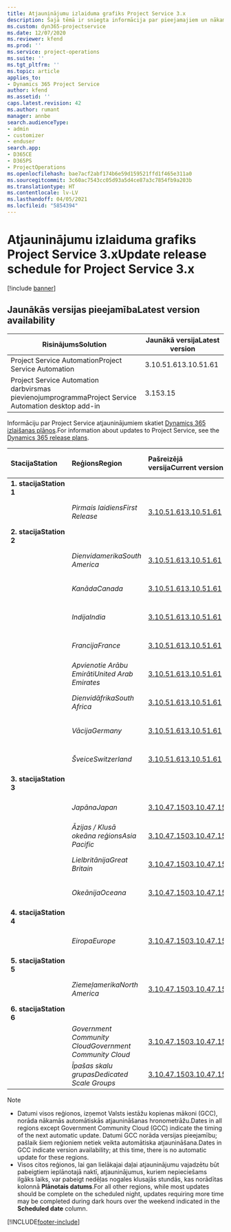 ```yaml
---
title: Atjauninājumu izlaiduma grafiks Project Service 3.x
description: Šajā tēmā ir sniegta informācija par pieejamajiem un nākamajiem Dynamics 365 Project Service Automation laidieniem.
ms.custom: dyn365-projectservice
ms.date: 12/07/2020
ms.reviewer: kfend
ms.prod: ''
ms.service: project-operations
ms.suite: ''
ms.tgt_pltfrm: ''
ms.topic: article
applies_to:
- Dynamics 365 Project Service
author: kfend
ms.assetid: ''
caps.latest.revision: 42
ms.author: rumant
manager: annbe
search.audienceType:
- admin
- customizer
- enduser
search.app:
- D365CE
- D365PS
- ProjectOperations
ms.openlocfilehash: bae7acf2abf174b6e59d159521ffd1f465e311a0
ms.sourcegitcommit: 3c60ac7543cc05d93a5d4ce87a3c7854fb9a203b
ms.translationtype: HT
ms.contentlocale: lv-LV
ms.lasthandoff: 04/05/2021
ms.locfileid: "5854394"
---
```

# <a name="update-release-schedule-for-project-service-3x"></a><span data-ttu-id="cd2d7-103">Atjauninājumu izlaiduma grafiks Project Service 3.x</span><span class="sxs-lookup"><span data-stu-id="cd2d7-103">Update release schedule for Project Service 3.x</span></span>

[!include [banner](../includes/psa-now-project-operations.md)]

## <a name="latest-version-availability"></a><span data-ttu-id="cd2d7-104">Jaunākās versijas pieejamība</span><span class="sxs-lookup"><span data-stu-id="cd2d7-104">Latest version availability</span></span>

| <span data-ttu-id="cd2d7-105">Risinājums</span><span class="sxs-lookup"><span data-stu-id="cd2d7-105">Solution</span></span>  | <span data-ttu-id="cd2d7-106">Jaunākā versija</span><span class="sxs-lookup"><span data-stu-id="cd2d7-106">Latest version</span></span> |
|-------|----|
| <span data-ttu-id="cd2d7-107">Project Service Automation</span><span class="sxs-lookup"><span data-stu-id="cd2d7-107">Project Service Automation</span></span>    | <span data-ttu-id="cd2d7-108">3.10.51.61</span><span class="sxs-lookup"><span data-stu-id="cd2d7-108">3.10.51.61</span></span> |
| <span data-ttu-id="cd2d7-109">Project Service Automation darbvirsmas pievienojumprogramma</span><span class="sxs-lookup"><span data-stu-id="cd2d7-109">Project Service Automation desktop add-in</span></span>                | <span data-ttu-id="cd2d7-110">3.15</span><span class="sxs-lookup"><span data-stu-id="cd2d7-110">3.15</span></span>          |

<span data-ttu-id="cd2d7-111">Informāciju par Project Service atjauninājumiem skatiet [Dynamics 365 izlaišanas plānos](https://docs.microsoft.com/dynamics365/release-plans/).</span><span class="sxs-lookup"><span data-stu-id="cd2d7-111">For information about updates to Project Service, see the [Dynamics 365 release plans](https://docs.microsoft.com/dynamics365/release-plans/).</span></span> 

| <span data-ttu-id="cd2d7-112">Stacija</span><span class="sxs-lookup"><span data-stu-id="cd2d7-112">Station</span></span>  | <span data-ttu-id="cd2d7-113">Reģions</span><span class="sxs-lookup"><span data-stu-id="cd2d7-113">Region</span></span> | <span data-ttu-id="cd2d7-114">Pašreizējā versija</span><span class="sxs-lookup"><span data-stu-id="cd2d7-114">Current version</span></span> | <span data-ttu-id="cd2d7-115">Nākamā versija</span><span class="sxs-lookup"><span data-stu-id="cd2d7-115">Next version</span></span> |  <span data-ttu-id="cd2d7-116">Plānotais datums</span><span class="sxs-lookup"><span data-stu-id="cd2d7-116">Scheduled date</span></span>
| :---   | :---   | :---   | :---   |:---   |         
|<span data-ttu-id="cd2d7-117"><strong>1. stacija</strong></span><span class="sxs-lookup"><span data-stu-id="cd2d7-117"><strong>Station 1</strong></span></span> | |  |  | |
| | <span data-ttu-id="cd2d7-118"><i>Pirmais laidiens</i></span><span class="sxs-lookup"><span data-stu-id="cd2d7-118"><i>First Release</i></span></span> | [<span data-ttu-id="cd2d7-119">3.10.51.61</span><span class="sxs-lookup"><span data-stu-id="cd2d7-119">3.10.51.61</span></span>](whats-new-ur-30.md) | <span data-ttu-id="cd2d7-120">TBD</span><span class="sxs-lookup"><span data-stu-id="cd2d7-120">TBD</span></span> | <span data-ttu-id="cd2d7-121">2021. gada 23. aprīlis</span><span class="sxs-lookup"><span data-stu-id="cd2d7-121">April 23, 2021</span></span>
|<span data-ttu-id="cd2d7-122"><strong>2. stacija</strong></span><span class="sxs-lookup"><span data-stu-id="cd2d7-122"><strong>Station 2</strong></span></span> | |  |  | |
| | <span data-ttu-id="cd2d7-123"><i>Dienvidamerika</i></span><span class="sxs-lookup"><span data-stu-id="cd2d7-123"><i>South America</i></span></span> | [<span data-ttu-id="cd2d7-124">3.10.51.61</span><span class="sxs-lookup"><span data-stu-id="cd2d7-124">3.10.51.61</span></span>](whats-new-ur-30.md) | <span data-ttu-id="cd2d7-125">TBD</span><span class="sxs-lookup"><span data-stu-id="cd2d7-125">TBD</span></span> | <span data-ttu-id="cd2d7-126">2021. gada 30. aprīlis</span><span class="sxs-lookup"><span data-stu-id="cd2d7-126">April 30, 2021</span></span>
| | <span data-ttu-id="cd2d7-127"><i>Kanāda</i></span><span class="sxs-lookup"><span data-stu-id="cd2d7-127"><i>Canada</i></span></span> | [<span data-ttu-id="cd2d7-128">3.10.51.61</span><span class="sxs-lookup"><span data-stu-id="cd2d7-128">3.10.51.61</span></span>](whats-new-ur-30.md) | <span data-ttu-id="cd2d7-129">TBD</span><span class="sxs-lookup"><span data-stu-id="cd2d7-129">TBD</span></span> | <span data-ttu-id="cd2d7-130">2021. gada 30. aprīlis</span><span class="sxs-lookup"><span data-stu-id="cd2d7-130">April 30, 2021</span></span>
| | <span data-ttu-id="cd2d7-131"><i>Indija</i></span><span class="sxs-lookup"><span data-stu-id="cd2d7-131"><i>India</i></span></span> | [<span data-ttu-id="cd2d7-132">3.10.51.61</span><span class="sxs-lookup"><span data-stu-id="cd2d7-132">3.10.51.61</span></span>](whats-new-ur-30.md) | <span data-ttu-id="cd2d7-133">TBD</span><span class="sxs-lookup"><span data-stu-id="cd2d7-133">TBD</span></span> | <span data-ttu-id="cd2d7-134">2021. gada 30. aprīlis</span><span class="sxs-lookup"><span data-stu-id="cd2d7-134">April 30, 2021</span></span>
| | <span data-ttu-id="cd2d7-135"><i>Francija</i></span><span class="sxs-lookup"><span data-stu-id="cd2d7-135"><i>France</i></span></span> | [<span data-ttu-id="cd2d7-136">3.10.51.61</span><span class="sxs-lookup"><span data-stu-id="cd2d7-136">3.10.51.61</span></span>](whats-new-ur-30.md) | <span data-ttu-id="cd2d7-137">TBD</span><span class="sxs-lookup"><span data-stu-id="cd2d7-137">TBD</span></span> | <span data-ttu-id="cd2d7-138">2021. gada 30. aprīlis</span><span class="sxs-lookup"><span data-stu-id="cd2d7-138">April 30, 2021</span></span>
| | <span data-ttu-id="cd2d7-139"><i>Apvienotie Arābu Emirāti</i></span><span class="sxs-lookup"><span data-stu-id="cd2d7-139"><i>United Arab Emirates</i></span></span> | [<span data-ttu-id="cd2d7-140">3.10.51.61</span><span class="sxs-lookup"><span data-stu-id="cd2d7-140">3.10.51.61</span></span>](whats-new-ur-30.md) | <span data-ttu-id="cd2d7-141">TBD</span><span class="sxs-lookup"><span data-stu-id="cd2d7-141">TBD</span></span> | <span data-ttu-id="cd2d7-142">2021. gada 30. aprīlis</span><span class="sxs-lookup"><span data-stu-id="cd2d7-142">April 30, 2021</span></span>
| | <span data-ttu-id="cd2d7-143"><i>Dienvidāfrika</i></span><span class="sxs-lookup"><span data-stu-id="cd2d7-143"><i>South Africa</i></span></span> | [<span data-ttu-id="cd2d7-144">3.10.51.61</span><span class="sxs-lookup"><span data-stu-id="cd2d7-144">3.10.51.61</span></span>](whats-new-ur-30.md) | <span data-ttu-id="cd2d7-145">TBD</span><span class="sxs-lookup"><span data-stu-id="cd2d7-145">TBD</span></span> | <span data-ttu-id="cd2d7-146">2021. gada 30. aprīlis</span><span class="sxs-lookup"><span data-stu-id="cd2d7-146">April 30, 2021</span></span>
| | <span data-ttu-id="cd2d7-147"><i>Vācija</i></span><span class="sxs-lookup"><span data-stu-id="cd2d7-147"><i>Germany</i></span></span> | [<span data-ttu-id="cd2d7-148">3.10.51.61</span><span class="sxs-lookup"><span data-stu-id="cd2d7-148">3.10.51.61</span></span>](whats-new-ur-30.md) | <span data-ttu-id="cd2d7-149">TBD</span><span class="sxs-lookup"><span data-stu-id="cd2d7-149">TBD</span></span> | <span data-ttu-id="cd2d7-150">2021. gada 30. aprīlis</span><span class="sxs-lookup"><span data-stu-id="cd2d7-150">April 30, 2021</span></span>
| | <span data-ttu-id="cd2d7-151"><i>Šveice</i></span><span class="sxs-lookup"><span data-stu-id="cd2d7-151"><i>Switzerland</i></span></span> | [<span data-ttu-id="cd2d7-152">3.10.51.61</span><span class="sxs-lookup"><span data-stu-id="cd2d7-152">3.10.51.61</span></span>](whats-new-ur-30.md) | <span data-ttu-id="cd2d7-153">TBD</span><span class="sxs-lookup"><span data-stu-id="cd2d7-153">TBD</span></span> | <span data-ttu-id="cd2d7-154">2021. gada 30. aprīlis</span><span class="sxs-lookup"><span data-stu-id="cd2d7-154">April 30, 2021</span></span>
|<span data-ttu-id="cd2d7-155"><strong>3. stacija</strong></span><span class="sxs-lookup"><span data-stu-id="cd2d7-155"><strong>Station 3</strong></span></span> | |  |  | |
| | <span data-ttu-id="cd2d7-156"><i>Japāna</i></span><span class="sxs-lookup"><span data-stu-id="cd2d7-156"><i>Japan</i></span></span> | [<span data-ttu-id="cd2d7-157">3.10.47.150</span><span class="sxs-lookup"><span data-stu-id="cd2d7-157">3.10.47.150</span></span>](whats-new-ur-29-5.md) | [<span data-ttu-id="cd2d7-158">3.10.51.61</span><span class="sxs-lookup"><span data-stu-id="cd2d7-158">3.10.51.61</span></span>](whats-new-ur-30.md) | <span data-ttu-id="cd2d7-159">2021. gada 9. aprīlis</span><span class="sxs-lookup"><span data-stu-id="cd2d7-159">April 9, 2021</span></span>
| | <span data-ttu-id="cd2d7-160"><i>Āzijas / Klusā okeāna reģions</i></span><span class="sxs-lookup"><span data-stu-id="cd2d7-160"><i>Asia Pacific</i></span></span> | [<span data-ttu-id="cd2d7-161">3.10.47.150</span><span class="sxs-lookup"><span data-stu-id="cd2d7-161">3.10.47.150</span></span>](whats-new-ur-29-5.md) | [<span data-ttu-id="cd2d7-162">3.10.51.61</span><span class="sxs-lookup"><span data-stu-id="cd2d7-162">3.10.51.61</span></span>](whats-new-ur-30.md) | <span data-ttu-id="cd2d7-163">2021. gada 9. aprīlis</span><span class="sxs-lookup"><span data-stu-id="cd2d7-163">April 9, 2021</span></span>
| | <span data-ttu-id="cd2d7-164"><i>Lielbritānija</i></span><span class="sxs-lookup"><span data-stu-id="cd2d7-164"><i>Great Britain</i></span></span> | [<span data-ttu-id="cd2d7-165">3.10.47.150</span><span class="sxs-lookup"><span data-stu-id="cd2d7-165">3.10.47.150</span></span>](whats-new-ur-29-5.md) | [<span data-ttu-id="cd2d7-166">3.10.51.61</span><span class="sxs-lookup"><span data-stu-id="cd2d7-166">3.10.51.61</span></span>](whats-new-ur-30.md) | <span data-ttu-id="cd2d7-167">2021. gada 9. aprīlis</span><span class="sxs-lookup"><span data-stu-id="cd2d7-167">April 9, 2021</span></span>
| | <span data-ttu-id="cd2d7-168"><i>Okeānija</i></span><span class="sxs-lookup"><span data-stu-id="cd2d7-168"><i>Oceana</i></span></span> | [<span data-ttu-id="cd2d7-169">3.10.47.150</span><span class="sxs-lookup"><span data-stu-id="cd2d7-169">3.10.47.150</span></span>](whats-new-ur-29-5.md) | [<span data-ttu-id="cd2d7-170">3.10.51.61</span><span class="sxs-lookup"><span data-stu-id="cd2d7-170">3.10.51.61</span></span>](whats-new-ur-30.md) | <span data-ttu-id="cd2d7-171">2021. gada 9. aprīlis</span><span class="sxs-lookup"><span data-stu-id="cd2d7-171">April 9, 2021</span></span>
|<span data-ttu-id="cd2d7-172"><strong>4. stacija</strong></span><span class="sxs-lookup"><span data-stu-id="cd2d7-172"><strong>Station 4</strong></span></span> | |  |  | |
| | <span data-ttu-id="cd2d7-173"><i>Eiropa</i></span><span class="sxs-lookup"><span data-stu-id="cd2d7-173"><i>Europe</i></span></span> | [<span data-ttu-id="cd2d7-174">3.10.47.150</span><span class="sxs-lookup"><span data-stu-id="cd2d7-174">3.10.47.150</span></span>](whats-new-ur-29-5.md) | [<span data-ttu-id="cd2d7-175">3.10.51.61</span><span class="sxs-lookup"><span data-stu-id="cd2d7-175">3.10.51.61</span></span>](whats-new-ur-30.md) | <span data-ttu-id="cd2d7-176">2021. gada 16. aprīlis</span><span class="sxs-lookup"><span data-stu-id="cd2d7-176">April 16, 2021</span></span>
|<span data-ttu-id="cd2d7-177"><strong>5. stacija</strong></span><span class="sxs-lookup"><span data-stu-id="cd2d7-177"><strong>Station 5</strong></span></span> | |  |  | |
| | <span data-ttu-id="cd2d7-178"><i>Ziemeļamerika</i></span><span class="sxs-lookup"><span data-stu-id="cd2d7-178"><i>North America</i></span></span> | [<span data-ttu-id="cd2d7-179">3.10.47.150</span><span class="sxs-lookup"><span data-stu-id="cd2d7-179">3.10.47.150</span></span>](whats-new-ur-29-5.md) | [<span data-ttu-id="cd2d7-180">3.10.51.61</span><span class="sxs-lookup"><span data-stu-id="cd2d7-180">3.10.51.61</span></span>](whats-new-ur-30.md) | <span data-ttu-id="cd2d7-181">2021. gada 23. aprīlis</span><span class="sxs-lookup"><span data-stu-id="cd2d7-181">April 23, 2021</span></span>
|<span data-ttu-id="cd2d7-182"><strong>6. stacija</strong></span><span class="sxs-lookup"><span data-stu-id="cd2d7-182"><strong>Station 6</strong></span></span> | |  |  | |
| | <span data-ttu-id="cd2d7-183"><i>Government Community Cloud</i></span><span class="sxs-lookup"><span data-stu-id="cd2d7-183"><i>Government Community Cloud</i></span></span> | [<span data-ttu-id="cd2d7-184">3.10.47.150</span><span class="sxs-lookup"><span data-stu-id="cd2d7-184">3.10.47.150</span></span>](whats-new-ur-29-5.md) | [<span data-ttu-id="cd2d7-185">3.10.51.61</span><span class="sxs-lookup"><span data-stu-id="cd2d7-185">3.10.51.61</span></span>](whats-new-ur-30.md) | <span data-ttu-id="cd2d7-186">2021. gada 30. aprīlis</span><span class="sxs-lookup"><span data-stu-id="cd2d7-186">April 30, 2021</span></span>
| | <span data-ttu-id="cd2d7-187"><i>Īpašas skalu grupas</i></span><span class="sxs-lookup"><span data-stu-id="cd2d7-187"><i>Dedicated Scale Groups</i></span></span> | [<span data-ttu-id="cd2d7-188">3.10.47.150</span><span class="sxs-lookup"><span data-stu-id="cd2d7-188">3.10.47.150</span></span>](whats-new-ur-29-5.md) | [<span data-ttu-id="cd2d7-189">3.10.51.61</span><span class="sxs-lookup"><span data-stu-id="cd2d7-189">3.10.51.61</span></span>](whats-new-ur-30.md) | <span data-ttu-id="cd2d7-190">2021. gada 30. aprīlis</span><span class="sxs-lookup"><span data-stu-id="cd2d7-190">April 30, 2021</span></span>

>[!Note]
> - <span data-ttu-id="cd2d7-191">Datumi visos reģionos, izņemot Valsts iestāžu kopienas mākoni (GCC), norāda nākamās automātiskās atjaunināšanas hronometrāžu.</span><span class="sxs-lookup"><span data-stu-id="cd2d7-191">Dates in all regions except Government Community Cloud (GCC) indicate the timing of the next automatic update.</span></span> <span data-ttu-id="cd2d7-192">Datumi GCC norāda versijas pieejamību; pašlaik šiem reģioniem netiek veikta automātiska atjaunināšana.</span><span class="sxs-lookup"><span data-stu-id="cd2d7-192">Dates in GCC indicate version availability; at this time, there is no automatic update for these regions.</span></span>
> - <span data-ttu-id="cd2d7-193">Visos citos reģionos, lai gan lielākajai daļai atjauninājumu vajadzētu būt pabeigtiem ieplānotajā naktī, atjauninājumus, kuriem nepieciešams ilgāks laiks, var pabeigt nedēļas nogales klusajās stundās, kas norādītas kolonnā **Plānotais datums**.</span><span class="sxs-lookup"><span data-stu-id="cd2d7-193">For all other regions, while most updates should be complete on the scheduled night, updates requiring more time may be completed during dark hours over the weekend indicated in the **Scheduled date** column.</span></span>


[!INCLUDE[footer-include](../includes/footer-banner.md)]
